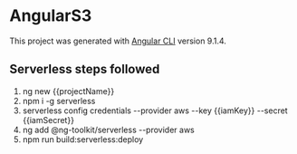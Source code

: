 # AngularS3

This project was generated with [Angular CLI](https://github.com/angular/angular-cli) version 9.1.4.

## Serverless steps followed
1. ng new {{projectName}}
2. npm i -g serverless
3. serverless config credentials --provider aws --key {{iamKey}} --secret {{iamSecret}}
4. ng add @ng-toolkit/serverless --provider aws
5. npm run build:serverless:deploy
